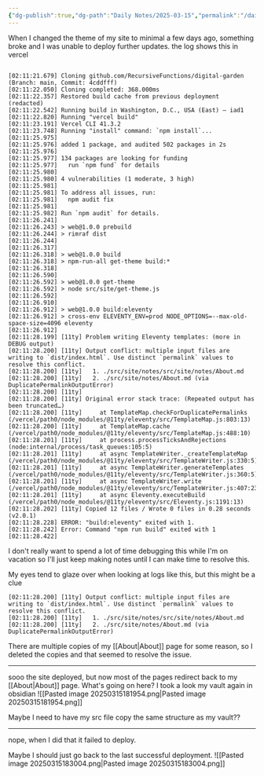 ```yaml
---
{"dg-publish":true,"dg-path":"Daily Notes/2025-03-15","permalink":"/daily-notes/2025-03-15/","noteIcon":"","created":"2025-03-20T01:29:29.564-04:00","updated":"2025-03-20T01:51:09.066-04:00"}
---
```


When I changed the theme of my site to minimal a few days ago, something broke and I was unable to deploy further updates. 
the log shows this in vercel
```

[02:11:21.679] Cloning github.com/RecursiveFunctions/digital-garden (Branch: main, Commit: 4cddfff)
[02:11:22.050] Cloning completed: 368.000ms
[02:11:22.357] Restored build cache from previous deployment (redacted)
[02:11:22.542] Running build in Washington, D.C., USA (East) – iad1
[02:11:22.820] Running "vercel build"
[02:11:23.191] Vercel CLI 41.3.2
[02:11:23.748] Running "install" command: `npm install`...
[02:11:25.975] 
[02:11:25.976] added 1 package, and audited 502 packages in 2s
[02:11:25.976] 
[02:11:25.977] 134 packages are looking for funding
[02:11:25.977]   run `npm fund` for details
[02:11:25.980] 
[02:11:25.980] 4 vulnerabilities (1 moderate, 3 high)
[02:11:25.981] 
[02:11:25.981] To address all issues, run:
[02:11:25.981]   npm audit fix
[02:11:25.981] 
[02:11:25.982] Run `npm audit` for details.
[02:11:26.241] 
[02:11:26.243] > web@1.0.0 prebuild
[02:11:26.244] > rimraf dist
[02:11:26.244] 
[02:11:26.317] 
[02:11:26.318] > web@1.0.0 build
[02:11:26.318] > npm-run-all get-theme build:*
[02:11:26.318] 
[02:11:26.590] 
[02:11:26.592] > web@1.0.0 get-theme
[02:11:26.592] > node src/site/get-theme.js
[02:11:26.592] 
[02:11:26.910] 
[02:11:26.912] > web@1.0.0 build:eleventy
[02:11:26.912] > cross-env ELEVENTY_ENV=prod NODE_OPTIONS=--max-old-space-size=4096 eleventy
[02:11:26.912] 
[02:11:28.199] [11ty] Problem writing Eleventy templates: (more in DEBUG output)
[02:11:28.200] [11ty] Output conflict: multiple input files are writing to `dist/index.html`. Use distinct `permalink` values to resolve this conflict.
[02:11:28.200] [11ty]   1. ./src/site/notes/src/site/notes/About.md
[02:11:28.200] [11ty]   2. ./src/site/notes/About.md (via DuplicatePermalinkOutputError)
[02:11:28.200] [11ty] 
[02:11:28.200] [11ty] Original error stack trace: (Repeated output has been truncated…)
[02:11:28.200] [11ty]     at TemplateMap.checkForDuplicatePermalinks (/vercel/path0/node_modules/@11ty/eleventy/src/TemplateMap.js:803:13)
[02:11:28.200] [11ty]     at TemplateMap.cache (/vercel/path0/node_modules/@11ty/eleventy/src/TemplateMap.js:488:10)
[02:11:28.201] [11ty]     at process.processTicksAndRejections (node:internal/process/task_queues:105:5)
[02:11:28.201] [11ty]     at async TemplateWriter._createTemplateMap (/vercel/path0/node_modules/@11ty/eleventy/src/TemplateWriter.js:330:5)
[02:11:28.201] [11ty]     at async TemplateWriter.generateTemplates (/vercel/path0/node_modules/@11ty/eleventy/src/TemplateWriter.js:360:5)
[02:11:28.201] [11ty]     at async TemplateWriter.write (/vercel/path0/node_modules/@11ty/eleventy/src/TemplateWriter.js:407:23)
[02:11:28.201] [11ty]     at async Eleventy.executeBuild (/vercel/path0/node_modules/@11ty/eleventy/src/Eleventy.js:1191:13)
[02:11:28.202] [11ty] Copied 12 files / Wrote 0 files in 0.28 seconds (v2.0.1)
[02:11:28.228] ERROR: "build:eleventy" exited with 1.
[02:11:28.242] Error: Command "npm run build" exited with 1
[02:11:28.422] 

```

I don't really want to spend a lot of time debugging this while I'm on vacation so I'll just keep making notes until I can make time to resolve this.

My eyes tend to glaze over when looking at logs like this, but this might be a clue
```
[02:11:28.200] [11ty] Output conflict: multiple input files are writing to `dist/index.html`. Use distinct `permalink` values to resolve this conflict.
[02:11:28.200] [11ty]   1. ./src/site/notes/src/site/notes/About.md
[02:11:28.200] [11ty]   2. ./src/site/notes/About.md (via DuplicatePermalinkOutputError)
```

There are multiple copies of my [[About\|About]] page for some reason, so I deleted the copies and that seemed to resolve the issue.

----
sooo the site deployed, but now most of the pages redirect back to my [[About\|About]] page. What's going on here? I took a look my vault again in obsidian
![[Pasted image 20250315181954.png\|Pasted image 20250315181954.png]] 

Maybe I need to have my src file copy the same structure as my vault??

---------
nope, when I did that it failed to deploy.

Maybe I should just go back to the last successful deployment.
![[Pasted image 20250315183004.png\|Pasted image 20250315183004.png]]